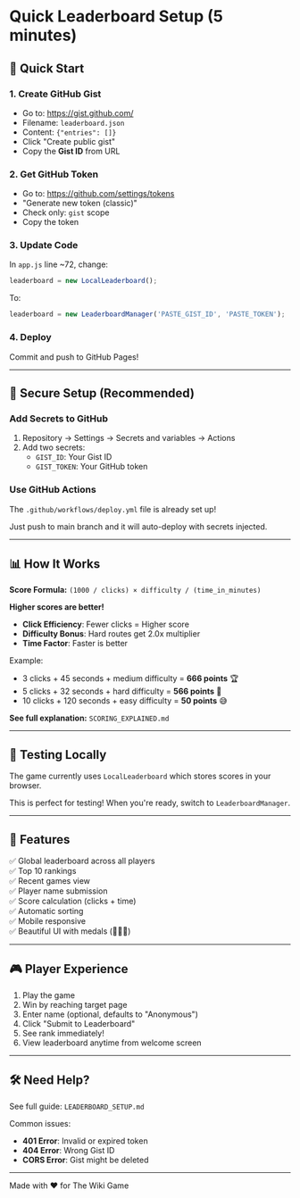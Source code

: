 # Quick Leaderboard Setup (5 minutes)

## 🚀 Quick Start

### 1. Create GitHub Gist
- Go to: https://gist.github.com/
- Filename: `leaderboard.json`
- Content: `{"entries": []}`
- Click "Create public gist"
- Copy the **Gist ID** from URL

### 2. Get GitHub Token
- Go to: https://github.com/settings/tokens
- "Generate new token (classic)"
- Check only: `gist` scope
- Copy the token

### 3. Update Code
In `app.js` line ~72, change:
```javascript
leaderboard = new LocalLeaderboard();
```
To:
```javascript
leaderboard = new LeaderboardManager('PASTE_GIST_ID', 'PASTE_TOKEN');
```

### 4. Deploy
Commit and push to GitHub Pages!

---

## 🔐 Secure Setup (Recommended)

### Add Secrets to GitHub
1. Repository → Settings → Secrets and variables → Actions
2. Add two secrets:
   - `GIST_ID`: Your Gist ID
   - `GIST_TOKEN`: Your GitHub token

### Use GitHub Actions
The `.github/workflows/deploy.yml` file is already set up!

Just push to main branch and it will auto-deploy with secrets injected.

---

## 📊 How It Works

**Score Formula:** `(1000 / clicks) × difficulty / (time_in_minutes)`

**Higher scores are better!**

- **Click Efficiency**: Fewer clicks = Higher score
- **Difficulty Bonus**: Hard routes get 2.0x multiplier
- **Time Factor**: Faster is better

Example:
- 3 clicks + 45 seconds + medium difficulty = **666 points** 🏆
- 5 clicks + 32 seconds + hard difficulty = **566 points** 🥇
- 10 clicks + 120 seconds + easy difficulty = **50 points** 😅

**See full explanation:** `SCORING_EXPLAINED.md`

---

## 🧪 Testing Locally

The game currently uses `LocalLeaderboard` which stores scores in your browser.

This is perfect for testing! When you're ready, switch to `LeaderboardManager`.

---

## 📝 Features

✅ Global leaderboard across all players  
✅ Top 10 rankings  
✅ Recent games view  
✅ Player name submission  
✅ Score calculation (clicks + time)  
✅ Automatic sorting  
✅ Mobile responsive  
✅ Beautiful UI with medals (🥇🥈🥉)  

---

## 🎮 Player Experience

1. Play the game
2. Win by reaching target page
3. Enter name (optional, defaults to "Anonymous")
4. Click "Submit to Leaderboard"
5. See rank immediately!
6. View leaderboard anytime from welcome screen

---

## 🛠️ Need Help?

See full guide: `LEADERBOARD_SETUP.md`

Common issues:
- **401 Error**: Invalid or expired token
- **404 Error**: Wrong Gist ID
- **CORS Error**: Gist might be deleted

---

Made with ❤️ for The Wiki Game
